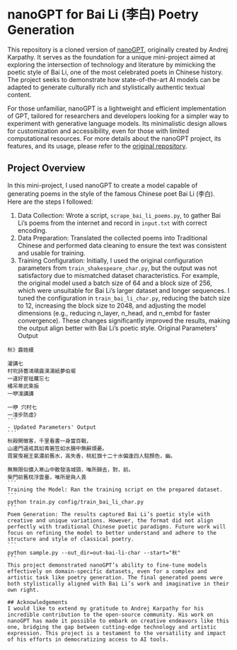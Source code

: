 
# nanoGPT for Bai Li (李白) Poetry Generation
This repository is a cloned version of [nanoGPT](https://github.com/karpathy/nanoGPT), originally created by Andrej Karpathy. It serves as the foundation for a unique mini-project aimed at exploring the intersection of technology and literature by mimicking the poetic style of Bai Li, one of the most celebrated poets in Chinese history. The project seeks to demonstrate how state-of-the-art AI models can be adapted to generate culturally rich and stylistically authentic textual content.

For those unfamiliar, nanoGPT is a lightweight and efficient implementation of GPT, tailored for researchers and developers looking for a simpler way to experiment with generative language models. Its minimalistic design allows for customization and accessibility, even for those with limited computational resources. For more details about the nanoGPT project, its features, and its usage, please refer to the [original repository](https://github.com/karpathy/nanoGPT).

## Project Overview
In this mini-project, I used nanoGPT to create a model capable of generating poems in the style of the famous Chinese poet Bai Li (李白). Here are the steps I followed:

1. Data Collection: Wrote a script, `scrape_bai_li_poems.py`, to gather Bai Li’s poems from the internet and record in `input.txt` with correct encoding.
2. Data Preparation: Translated the collected poems into Traditional Chinese and performed data cleaning to ensure the text was consistent and usable for training.
3. Training Configuration: Initially, I used the original configuration parameters from `train_shakespeare_char.py`, but the output was not satisfactory due to mismatched dataset characteristics. For example, the original model used a batch size of 64 and a block size of 256, which were unsuitable for Bai Li’s larger dataset and longer sequences. I tuned the configuration in `train_bai_li_char.py`, reducing the batch size to 12, increasing the block size to 2048, and adjusting the model dimensions (e.g., reducing n_layer, n_head, and n_embd for faster convergence). These changes significantly improved the results, making the output align better with Bai Li’s poetic style.
Original Parameters' Output
````
秋》露姓縵

濯講七
村吮詩薔鴻積露漠滿紙夢伯墀
一違好宦袪蘿忘七
橘吊蒂武乘振
一咿淺講講

一咿 穴村七
一淺步防虛》
```
- Updated Parameters' Output
```
秋殿開徵客，千里看書一身當百戰，
山邊門道戒其如青箬笠如水腸中無辭煩憂。
霓裳曳裾王氣濃前舊水，高失香，桃紅旗十二十水偏逢四人駐顏色，幽。

無無限似儂入寒山中散發洛城頭，唯所歸去，對，前。
柴門前舊枕浮雲臺，唯所是與人畏
```
Training the Model: Ran the training script on the prepared dataset.
```
python train.py config/train_bai_li_char.py
```
Poem Generation: The results captured Bai Li’s poetic style with creative and unique variations. However, the format did not align perfectly with traditional Chinese poetic paradigms. Future work will focus on refining the model to better understand and adhere to the structure and style of classical poetry.
```
python sample.py --out_dir=out-bai-li-char --start="秋"
```
This project demonstrated nanoGPT’s ability to fine-tune models effectively on domain-specific datasets, even for a complex and artistic task like poetry generation. The final generated poems were both stylistically aligned with Bai Li’s work and imaginative in their own right.

## Acknowledgements
I would like to extend my gratitude to Andrej Karpathy for his incredible contribution to the open-source community. His work on nanoGPT has made it possible to embark on creative endeavors like this one, bridging the gap between cutting-edge technology and artistic expression. This project is a testament to the versatility and impact of his efforts in democratizing access to AI tools.
